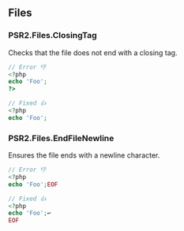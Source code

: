 ## Files

### PSR2.Files.ClosingTag

Checks that the file does not end with a closing tag.

```php
// Error 👎
<?php
echo 'Foo';
?>

// Fixed 👍
<?php
echo 'Foo';
```

### PSR2.Files.EndFileNewline

Ensures the file ends with a newline character.

```php
// Error 👎
<?php
echo 'Foo';EOF

// Fixed 👍
<?php
echo 'Foo';↩
EOF
```
